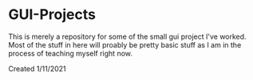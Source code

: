 # GUI-Projects
This is merely a repository for some of the small gui project I've worked. Most of the stuff in here will proably be pretty basic stuff as I am in the process of teaching myself right now.

Created 1/11/2021
